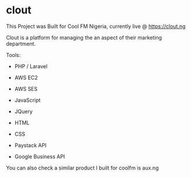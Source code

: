 # clout

This Project was Built for Cool FM Nigeria, currently live @ https://clout.ng

Clout is a platform for managing the an aspect of their marketing department. 

Tools:

- PHP / Laravel

- AWS EC2

- AWS SES

- JavaScript

- JQuery

- HTML

- CSS

- Paystack API

- Google Business API

You can also check a similar product I built for coolfm is aux.ng 
